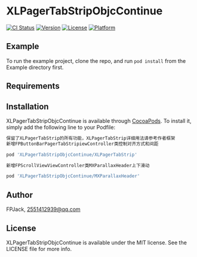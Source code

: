 # XLPagerTabStripObjcContinue

[![CI Status](https://img.shields.io/travis/FPJack/XLPagerTabStripObjcContinue.svg?style=flat)](https://travis-ci.org/FPJack/XLPagerTabStripObjcContinue)
[![Version](https://img.shields.io/cocoapods/v/XLPagerTabStripObjcContinue.svg?style=flat)](https://cocoapods.org/pods/XLPagerTabStripObjcContinue)
[![License](https://img.shields.io/cocoapods/l/XLPagerTabStripObjcContinue.svg?style=flat)](https://cocoapods.org/pods/XLPagerTabStripObjcContinue)
[![Platform](https://img.shields.io/cocoapods/p/XLPagerTabStripObjcContinue.svg?style=flat)](https://cocoapods.org/pods/XLPagerTabStripObjcContinue)

## Example

To run the example project, clone the repo, and run `pod install` from the Example directory first.

## Requirements

## Installation

XLPagerTabStripObjcContinue is available through [CocoaPods](https://cocoapods.org). To install
it, simply add the following line to your Podfile:

```ruby
保留了XLPagerTabStrip的所有功能，XLPagerTabStrip详细用法请参考作者框架 
新增FPButtonBarPagerTabStripiewController类控制对齐方式和间距 

pod 'XLPagerTabStripObjcContinue/XLPagerTabStrip'

新增FPScrollViewViewController类MXParallaxHeader上下滑动

pod 'XLPagerTabStripObjcContinue/MXParallaxHeader'

```

## Author

FPJack, 2551412939@qq.com

## License

XLPagerTabStripObjcContinue is available under the MIT license. See the LICENSE file for more info.
